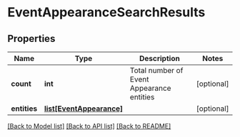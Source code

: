 # EventAppearanceSearchResults

## Properties
Name | Type | Description | Notes
------------ | ------------- | ------------- | -------------
**count** | **int** | Total number of Event Appearance entities | [optional] 
**entities** | [**list[EventAppearance]**](EventAppearance.md) |  | [optional] 

[[Back to Model list]](../README.md#documentation-for-models) [[Back to API list]](../README.md#documentation-for-api-endpoints) [[Back to README]](../README.md)

